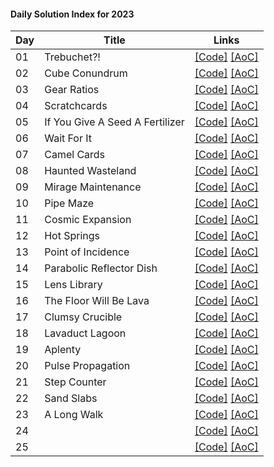 #### Daily Solution Index for 2023

| Day | Title                           | Links                                                                                                                                                                          |
|-----|---------------------------------|--------------------------------------------------------------------------------------------------------------------------------------------------------------------------------|
| 01  | Trebuchet?!                     | [\[Code\]](https://github.com/nbulteau/adventofcode-kotlin/blob/main/src/main/kotlin/me/nicolas/adventofcode/year2023/Day01.kt) [\[AoC\]](http://adventofcode.com/2023/day/1)  |
| 02  | Cube Conundrum                  | [\[Code\]](https://github.com/nbulteau/adventofcode-kotlin/blob/main/src/main/kotlin/me/nicolas/adventofcode/year2023/Day02.kt) [\[AoC\]](http://adventofcode.com/2023/day/2)  |
| 03  | Gear Ratios                     | [\[Code\]](https://github.com/nbulteau/adventofcode-kotlin/blob/main/src/main/kotlin/me/nicolas/adventofcode/year2023/Day03.kt) [\[AoC\]](http://adventofcode.com/2023/day/3)  |
| 04  | Scratchcards                    | [\[Code\]](https://github.com/nbulteau/adventofcode-kotlin/blob/main/src/main/kotlin/me/nicolas/adventofcode/year2023/Day04.kt) [\[AoC\]](http://adventofcode.com/2023/day/4)  |
| 05  | If You Give A Seed A Fertilizer | [\[Code\]](https://github.com/nbulteau/adventofcode-kotlin/blob/main/src/main/kotlin/me/nicolas/adventofcode/year2023/Day05.kt) [\[AoC\]](http://adventofcode.com/2023/day/5)  |
| 06  | Wait For It                     | [\[Code\]](https://github.com/nbulteau/adventofcode-kotlin/blob/main/src/main/kotlin/me/nicolas/adventofcode/year2023/Day06.kt) [\[AoC\]](http://adventofcode.com/2023/day/6)  |
| 07  | Camel Cards                     | [\[Code\]](https://github.com/nbulteau/adventofcode-kotlin/blob/main/src/main/kotlin/me/nicolas/adventofcode/year2023/Day07.kt) [\[AoC\]](http://adventofcode.com/2023/day/7)  |
| 08  | Haunted Wasteland               | [\[Code\]](https://github.com/nbulteau/adventofcode-kotlin/blob/main/src/main/kotlin/me/nicolas/adventofcode/year2023/Day08.kt) [\[AoC\]](http://adventofcode.com/2023/day/8)  |
| 09  | Mirage Maintenance              | [\[Code\]](https://github.com/nbulteau/adventofcode-kotlin/blob/main/src/main/kotlin/me/nicolas/adventofcode/year2023/Day09.kt) [\[AoC\]](http://adventofcode.com/2023/day/9)  |
| 10  | Pipe Maze                       | [\[Code\]](https://github.com/nbulteau/adventofcode-kotlin/blob/main/src/main/kotlin/me/nicolas/adventofcode/year2023/Day10.kt) [\[AoC\]](http://adventofcode.com/2023/day/10) |
| 11  | Cosmic Expansion                | [\[Code\]](https://github.com/nbulteau/adventofcode-kotlin/blob/main/src/main/kotlin/me/nicolas/adventofcode/year2023/Day11.kt) [\[AoC\]](http://adventofcode.com/2023/day/11) |
| 12  | Hot Springs                     | [\[Code\]](https://github.com/nbulteau/adventofcode-kotlin/blob/main/src/main/kotlin/me/nicolas/adventofcode/year2023/Day12.kt) [\[AoC\]](http://adventofcode.com/2023/day/12) |
| 13  | Point of Incidence              | [\[Code\]](https://github.com/nbulteau/adventofcode-kotlin/blob/main/src/main/kotlin/me/nicolas/adventofcode/year2023/Day13.kt) [\[AoC\]](http://adventofcode.com/2023/day/13) |
| 14  | Parabolic Reflector Dish        | [\[Code\]](https://github.com/nbulteau/adventofcode-kotlin/blob/main/src/main/kotlin/me/nicolas/adventofcode/year2023/Day14.kt) [\[AoC\]](http://adventofcode.com/2023/day/14) |
| 15  | Lens Library                    | [\[Code\]](https://github.com/nbulteau/adventofcode-kotlin/blob/main/src/main/kotlin/me/nicolas/adventofcode/year2023/Day15.kt) [\[AoC\]](http://adventofcode.com/2023/day/15) |
| 16  | The Floor Will Be Lava          | [\[Code\]](https://github.com/nbulteau/adventofcode-kotlin/blob/main/src/main/kotlin/me/nicolas/adventofcode/year2023/Day16.kt) [\[AoC\]](http://adventofcode.com/2023/day/16) |
| 17  | Clumsy Crucible                 | [\[Code\]](https://github.com/nbulteau/adventofcode-kotlin/blob/main/src/main/kotlin/me/nicolas/adventofcode/year2023/Day17.kt) [\[AoC\]](http://adventofcode.com/2023/day/17) |
| 18  | Lavaduct Lagoon                 | [\[Code\]](https://github.com/nbulteau/adventofcode-kotlin/blob/main/src/main/kotlin/me/nicolas/adventofcode/year2023/Day18.kt) [\[AoC\]](http://adventofcode.com/2023/day/18) |
| 19  | Aplenty                         | [\[Code\]](https://github.com/nbulteau/adventofcode-kotlin/blob/main/src/main/kotlin/me/nicolas/adventofcode/year2023/Day19.kt) [\[AoC\]](http://adventofcode.com/2023/day/19) |
| 20  | Pulse Propagation               | [\[Code\]](https://github.com/nbulteau/adventofcode-kotlin/blob/main/src/main/kotlin/me/nicolas/adventofcode/year2023/Day20.kt) [\[AoC\]](http://adventofcode.com/2023/day/20) |
| 21  | Step Counter                    | [\[Code\]](https://github.com/nbulteau/adventofcode-kotlin/blob/main/src/main/kotlin/me/nicolas/adventofcode/year2023/Day21.kt) [\[AoC\]](http://adventofcode.com/2023/day/21) |
| 22  | Sand Slabs                      | [\[Code\]](https://github.com/nbulteau/adventofcode-kotlin/blob/main/src/main/kotlin/me/nicolas/adventofcode/year2023/Day22.kt) [\[AoC\]](http://adventofcode.com/2023/day/22) |
| 23  | A Long Walk                     | [\[Code\]](https://github.com/nbulteau/adventofcode-kotlin/blob/main/src/main/kotlin/me/nicolas/adventofcode/year2023/Day23.kt) [\[AoC\]](http://adventofcode.com/2023/day/23) |
| 24  |                                 | [\[Code\]](https://github.com/nbulteau/adventofcode-kotlin/blob/main/src/main/kotlin/me/nicolas/adventofcode/year2023/Day24.kt) [\[AoC\]](http://adventofcode.com/2023/day/24) |
| 25  |                                 | [\[Code\]](https://github.com/nbulteau/adventofcode-kotlin/blob/main/src/main/kotlin/me/nicolas/adventofcode/year2023/Day25.kt) [\[AoC\]](http://adventofcode.com/2023/day/25) |
                                                        

